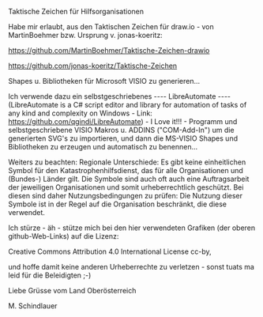 Taktische Zeichen für Hilfsorganisationen

Habe mir erlaubt, aus den Taktischen Zeichen für draw.io - von MartinBoehmer bzw. Ursprung v. jonas-koeritz:

https://github.com/MartinBoehmer/Taktische-Zeichen-drawio

https://github.com/jonas-koeritz/Taktische-Zeichen

Shapes u. Bibliotheken für Microsoft VISIO zu generieren...

Ich verwende dazu ein selbstgeschriebenes ---- LibreAutomate ---- 
(LibreAutomate is a C# script editor and library for automation of tasks of any kind and complexity on Windows - Link:
https://github.com/qgindi/LibreAutomate) - I Love it!!! -
Programm und selbstgeschriebene VISIO Makros u. ADDINS ("COM-Add-In") um die generierten SVG's zu importieren, und dann die MS-VISIO Shapes und Bibliotheken zu erzeugen und automatisch zu benennen...

Weiters zu beachten:
Regionale Unterschiede: Es gibt keine einheitlichen Symbol für den Katastrophenhilfsdienst, das für alle Organisationen und (Bundes-) Länder gilt. 
Die Symbole sind auch oft auch eine Auftragsarbeit der jeweiligen Organisationen und somit urheberrechtlich geschützt. 
Bei diesen sind daher Nutzungsbedingungen zu prüfen: Die Nutzung dieser Symbole ist in der Regel auf die Organisation beschränkt, die diese verwendet. 

Ich stürze - äh - stütze mich bei den hier verwendeten Grafiken (der oberen github-Web-Links) auf die Lizenz:

Creative Commons Attribution 4.0 International License cc-by,

und hoffe damit keine anderen Urheberrechte zu verletzen - sonst tuats ma leid für die Beleidigten ;-)

Liebe Grüsse vom Land Oberösterreich

M. Schindlauer
